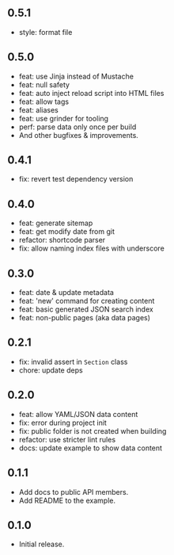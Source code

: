 ## 0.5.1

* style: format file

## 0.5.0

* feat: use Jinja instead of Mustache
* feat: null safety
* feat: auto inject reload script into HTML files
* feat: allow tags
* feat: aliases
* feat: use grinder for tooling
* perf: parse data only once per build
* And other bugfixes & improvements.

## 0.4.1

* fix: revert test dependency version

## 0.4.0

* feat: generate sitemap
* feat: get modify date from git
* refactor: shortcode parser
* fix: allow naming index files with underscore

## 0.3.0

* feat: date & update metadata
* feat: 'new' command for creating content
* feat: basic generated JSON search index
* feat: non-public pages (aka data pages)

## 0.2.1

* fix: invalid assert in `Section` class
* chore: update deps

## 0.2.0

* feat: allow YAML/JSON data content
* fix: error during project init
* fix: public folder is not created when building
* refactor: use stricter lint rules
* docs: update example to show data content

## 0.1.1

* Add docs to public API members.
* Add README to the example.

## 0.1.0

* Initial release.